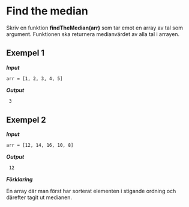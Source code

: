 # Find the median

Skriv en funktion **findTheMedian(arr)** som tar emot en array av tal som argument. Funktionen ska returnera medianvärdet av alla tal i arrayen.

## Exempel 1

**_Input_**

```bash
arr = [1, 2, 3, 4, 5]
```

**_Output_**

```bash
 3
```

## Exempel 2

**_Input_**

```bash
arr = [12, 14, 16, 10, 8]
```

**_Output_**

```bash
 12
```

**_Förklaring_**

En array där man först har sorterat elementen i stigande ordning och därefter tagit ut medianen.
